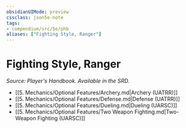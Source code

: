 ```yaml
---
obsidianUIMode: preview
cssclass: json5e-note
tags:
- compendium/src/5e/phb
aliases: ["Fighting Style, Ranger"]
---
```

# Fighting Style, Ranger
*Source: Player's Handbook. Available in the SRD.* 

- [[5. Mechanics/Optional Features/Archery.md\|Archery (UATRR)]]
- [[5. Mechanics/Optional Features/Defense.md\|Defense (UATRR)]]
- [[5. Mechanics/Optional Features/Dueling.md\|Dueling (UARSC)]]
- [[5. Mechanics/Optional Features/Two Weapon Fighting.md\|Two-Weapon Fighting (UARSC)]]